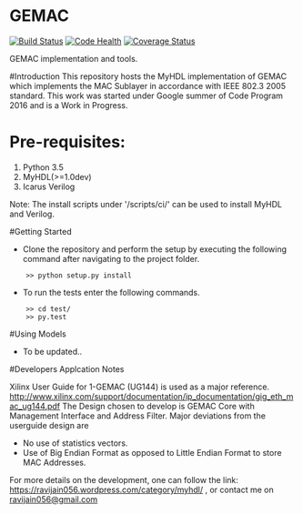 # GEMAC

[![Build Status](https://travis-ci.org/ravijain056/GEMAC.svg?branch=master)](https://travis-ci.org/ravijain056/GEMAC)
[![Code Health](https://landscape.io/github/ravijain056/GEMAC/master/landscape.svg?style=flat)](https://landscape.io/github/ravijain056/GEMAC/master)
[![Coverage Status](https://coveralls.io/repos/github/ravijain056/GEMAC/badge.svg?branch=master)](https://coveralls.io/github/ravijain056/GEMAC?branch=master)

GEMAC implementation and tools.



#Introduction
This repository hosts the MyHDL implementation of GEMAC which implements the MAC Sublayer in accordance with IEEE 802.3 2005 standard.
This work was started under Google summer of Code Program 2016 and is a Work in Progress.

# Pre-requisites:
1. Python 3.5
2. MyHDL(>=1.0dev)
3. Icarus Verilog

Note: The install scripts under '/scripts/ci/' can be used to install MyHDL and Verilog.

#Getting Started
- Clone the repository and perform the setup by executing the following command after navigating to the project folder.

```
    >> python setup.py install
```

- To run the tests enter the following commands.

```
    >> cd test/
    >> py.test
```

#Using Models
- To be updated..

#Developers Applcation Notes

Xilinx User Guide for 1-GEMAC (UG144) is used as a major reference.
http://www.xilinx.com/support/documentation/ip_documentation/gig_eth_mac_ug144.pdf
The Design chosen to develop is GEMAC Core with Management Interface and Address Filter.
Major deviations from the userguide design are
- No use of statistics vectors.
- Use of Big Endian Format as opposed to Little Endian Format to store MAC Addresses.

For more details on the development,  one can follow the link: https://ravijain056.wordpress.com/category/myhdl/ , or contact me on ravijain056@gmail.com